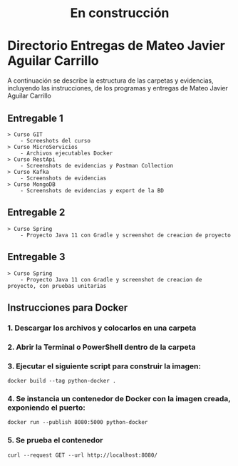 <center><h1> En construcción</center>

# Directorio Entregas de Mateo Javier Aguilar Carrillo

A continuación se describe la estructura de las carpetas y evidencias, incluyendo las instrucciones, de los programas y entregas de Mateo Javier Aguilar Carrillo

## Entregable 1

    > Curso GIT
        - Screeshots del curso
    > Curso MicroServicios
        - Archivos ejecutables Docker
    > Curso RestApi
        - Screenshots de evidencias y Postman Collection
    > Curso Kafka
        - Screenshots de evidencias
    > Curso MongoDB
        - Screenshots de evidencias y export de la BD


## Entregable 2

    > Curso Spring
        - Proyecto Java 11 con Gradle y screenshot de creacion de proyecto

## Entregable 3

    > Curso Spring
        - Proyecto Java 11 con Gradle y screenshot de creacion de proyecto, con pruebas unitarias

## Instrucciones para Docker

### 1. Descargar los archivos y colocarlos en una carpeta </br>
### 2. Abrir la Terminal o PowerShell dentro de la carpeta </br>
### 3. Ejecutar el siguiente script para construir la imagen: </br>

    
    docker build --tag python-docker .

### 4. Se instancia un contenedor de Docker con la imagen creada, exponiendo el puerto: </br>

    docker run --publish 8080:5000 python-docker

### 5. Se prueba el contenedor

    curl --request GET --url http://localhost:8080/
